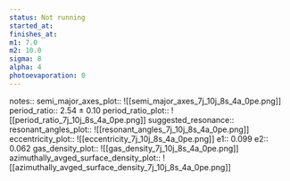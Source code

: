 ```yaml
---
status: Not running
started_at:
finishes_at:
m1: 7.0
m2: 10.0
sigma: 8
alpha: 4
photoevaporation: 0
---
```


notes::
semi_major_axes_plot:: ![[semi_major_axes_7j_10j_8s_4a_0pe.png]]
period_ratio:: 2.54 ± 0.10
period_ratio_plot:: ![[period_ratio_7j_10j_8s_4a_0pe.png]]
suggested_resonance:: 
resonant_angles_plot:: ![[resonant_angles_7j_10j_8s_4a_0pe.png]]
eccentricity_plot:: ![[eccentricity_7j_10j_8s_4a_0pe.png]]
e1:: 0.099
e2:: 0.062
gas_density_plot:: ![[gas_density_7j_10j_8s_4a_0pe.png]]
azimuthally_avged_surface_density_plot:: ![[azimuthally_avged_surface_density_7j_10j_8s_4a_0pe.png]]
